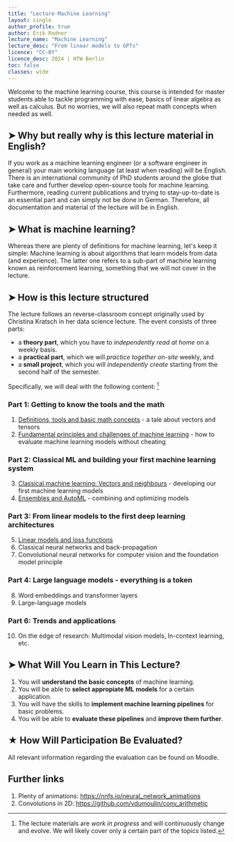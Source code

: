 ```yaml
---
title: "Lecture Machine Learning"
layout: single
author_profile: true
author: Erik Rodner
lecture_name: "Machine Learning"
lecture_desc: "From linear models to GPTs"
licence: "CC-BY"
licence_desc: 2024 | HTW Berlin 
toc: false
classes: wide
---
```


Welcome to the machine learning course, this course is intended for master students able to tackle  programming with ease, basics of linear algebra as well as calculus. But no worries, we will also repeat math concepts when needed as well.

## ➤ Why but really why is this lecture material in English?

If you work as a machine learning engineer (or a software engineer in general) your main working language (at least when reading) will be English. There is an international community of PhD students around the globe that take care and further develop open-source tools for machine learning. Furthermore, reading current publications and trying to stay-up-to-date is an essential part and can simply not be done in German. Therefore, all documentation and material of the lecture will be in English.

## ➤ What is machine learning?

Whereas there are plenty of definitions for machine learning, let's keep it simple: Machine learning is about algorithms that learn models from data (and experience). The latter one refers to a sub-part of machine learning known as reinforcement learning, something that we will not cover in the lecture.

## ➤ How is this lecture structured

The lecture follows an reverse-classroom concept originally used by Christina Kratsch in her data science lecture. The event consists of three parts:
* a **theory part**, which you have to *independently read at home* on a weekly basis.
* a **practical part**, which we will *practice together on-site* weekly, and
* a **small project**, which you will *independently create* starting from the second half of the semester.

Specifically, we will deal with the following content: [^1]

[^1]: The lecture materials are *work in progress* and will continuously change and evolve. We will likely cover only a certain part of the topics listed.

### Part 1: Getting to know the tools and the math

1. [Definitions, tools and basic math concepts](/lectures/01/01.md) - a tale about vectors and tensors
2. [Fundamental principles and challenges of machine learning](lectures/02/02.md) - how to evaluate machine learning models without cheating

### Part 2: Classical ML and building your first machine learning system

3. [Classical machine learning: Vectors and neighbours](/lectures/03/03.md) - developing our first machine learning models
4. [Ensembles and AutoML](lectures/04/04.md) - combining and optimizing models

### Part 3: From linear models to the first deep learning architectures

5. [Linear models and loss functions](lectures/05/05.md)
6. Classical neural networks and back-propagation
7. Convolutional neural networks for computer vision and the foundation model principle

### Part 4: Large language models - everything is a token

8. Word embeddings and transformer layers
9. Large-language models

### Part 6: Trends and applications

10. On the edge of research: Multimodal vision models, In-context learning, etc.


## ➤ What Will You Learn in This Lecture?

1. You will **understand the basic concepts** of machine learning.
2. You will be able to **select appropiate ML models** for a certain application.
3. You will have the skills to **implement machine learning pipelines** for basic problems.
4. You will be able to **evaluate these pipelines** and **improve them further**. 

## ★ How Will Participation Be Evaluated?

All relevant information regarding the evaluation can be found on Moodle.

## Further links 
1. Plenty of animations: https://nnfs.io/neural_network_animations
2. Convolutions in 2D: https://github.com/vdumoulin/conv_arithmetic




